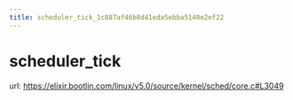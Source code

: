 ```yaml
---
title: scheduler_tick_1c887af46b8d41eda5ebba5140e2ef22
---
```


# scheduler_tick

url: https://elixir.bootlin.com/linux/v5.0/source/kernel/sched/core.c#L3049